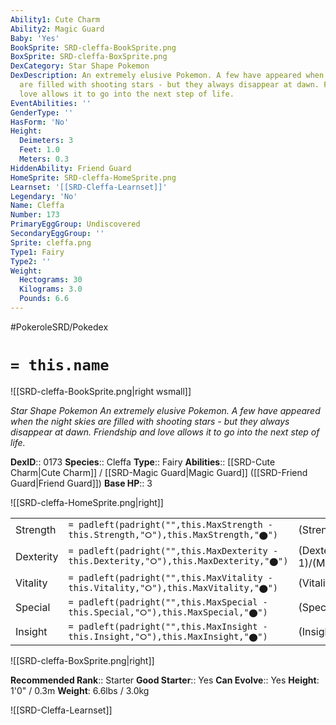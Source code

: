 ```yaml
---
Ability1: Cute Charm
Ability2: Magic Guard
Baby: 'Yes'
BookSprite: SRD-cleffa-BookSprite.png
BoxSprite: SRD-cleffa-BoxSprite.png
DexCategory: Star Shape Pokemon
DexDescription: An extremely elusive Pokemon. A few have appeared when the night skies
  are filled with shooting stars - but they always disappear at dawn. Friendship and
  love allows it to go into the next step of life.
EventAbilities: ''
GenderType: ''
HasForm: 'No'
Height:
  Deimeters: 3
  Feet: 1.0
  Meters: 0.3
HiddenAbility: Friend Guard
HomeSprite: SRD-cleffa-HomeSprite.png
Learnset: '[[SRD-Cleffa-Learnset]]'
Legendary: 'No'
Name: Cleffa
Number: 173
PrimaryEggGroup: Undiscovered
SecondaryEggGroup: ''
Sprite: cleffa.png
Type1: Fairy
Type2: ''
Weight:
  Hectograms: 30
  Kilograms: 3.0
  Pounds: 6.6
---
```


#PokeroleSRD/Pokedex

# `= this.name`

![[SRD-cleffa-BookSprite.png|right wsmall]]

*Star Shape Pokemon*
*An extremely elusive Pokemon. A few have appeared when the night skies are filled with shooting stars - but they always disappear at dawn. Friendship and love allows it to go into the next step of life.*

**DexID**:: 0173
**Species**:: Cleffa
**Type**:: Fairy
**Abilities**:: [[SRD-Cute Charm|Cute Charm]] / [[SRD-Magic Guard|Magic Guard]] ([[SRD-Friend Guard|Friend Guard]])
**Base HP**:: 3

![[SRD-cleffa-HomeSprite.png|right]]

|           |                                                                                        |                                          |
| --------- | -------------------------------------------------------------------------------------- | ---------------------------------------- |
| Strength  | `= padleft(padright("",this.MaxStrength - this.Strength,"⭘"),this.MaxStrength,"⬤")`    | (Strength::1)/(MaxStrength::3)   |
| Dexterity | `= padleft(padright("",this.MaxDexterity - this.Dexterity,"⭘"),this.MaxDexterity,"⬤")` | (Dexterity:: 1)/(MaxDexterity::2) |
| Vitality  | `= padleft(padright("",this.MaxVitality - this.Vitality,"⭘"),this.MaxVitality,"⬤")`    | (Vitality::1)/(MaxVitality::3)   |
| Special   | `= padleft(padright("",this.MaxSpecial - this.Special,"⭘"),this.MaxSpecial,"⬤")`       | (Special::2)/(MaxSpecial::4)     |
| Insight   | `= padleft(padright("",this.MaxInsight - this.Insight,"⭘"),this.MaxInsight,"⬤")`       | (Insight::2)/(MaxInsight::4)     |

![[SRD-cleffa-BoxSprite.png|right]]

**Recommended Rank**:: Starter
**Good Starter**:: Yes
**Can Evolve**:: Yes
**Height**: 1'0" / 0.3m
**Weight**: 6.6lbs / 3.0kg

![[SRD-Cleffa-Learnset]]